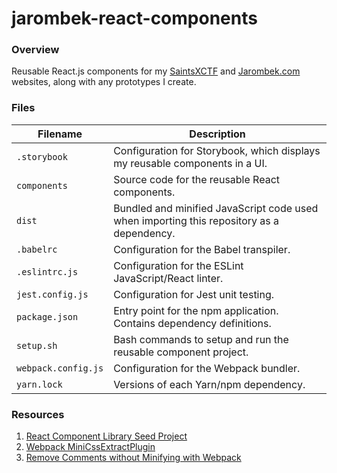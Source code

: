 # jarombek-react-components

### Overview

Reusable React.js components for my [SaintsXCTF](https://saintsxctf.com) and [Jarombek.com](https://jarombek.com) 
websites, along with any prototypes I create.

### Files

| Filename                 | Description                                                                                |
|--------------------------|--------------------------------------------------------------------------------------------|
| `.storybook`             | Configuration for Storybook, which displays my reusable components in a UI.                |
| `components`             | Source code for the reusable React components.                                             |
| `dist`                   | Bundled and minified JavaScript code used when importing this repository as a dependency.  |
| `.babelrc`               | Configuration for the Babel transpiler.                                                    |
| `.eslintrc.js`           | Configuration for the ESLint JavaScript/React linter.                                      |
| `jest.config.js`         | Configuration for Jest unit testing.                                                       |
| `package.json`           | Entry point for the npm application.  Contains dependency definitions.                     |
| `setup.sh`               | Bash commands to setup and run the reusable component project.                             |
| `webpack.config.js`      | Configuration for the Webpack bundler.                                                     |
| `yarn.lock`              | Versions of each Yarn/npm dependency.                                                      |

### Resources

1) [React Component Library Seed Project](https://github.com/NGimhana/sample_react_component_library_boilerplate)
2) [Webpack MiniCssExtractPlugin](https://webpack.js.org/plugins/mini-css-extract-plugin/)
3) [Remove Comments without Minifying with Webpack](https://stackoverflow.com/a/48753870)
